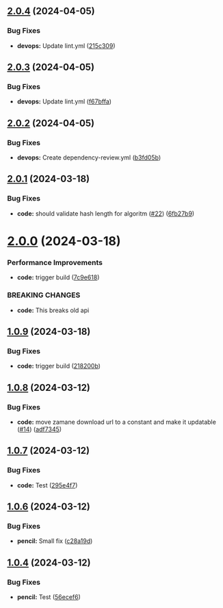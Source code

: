 ## [2.0.4](https://github.com/AppacYazilim/zamanejs/compare/v2.0.3...v2.0.4) (2024-04-05)


### Bug Fixes

* **devops:** Update lint.yml ([215c309](https://github.com/AppacYazilim/zamanejs/commit/215c3097a6c344203329c16c9fb423fe79756303))

## [2.0.3](https://github.com/AppacYazilim/zamanejs/compare/v2.0.2...v2.0.3) (2024-04-05)


### Bug Fixes

* **devops:** Update lint.yml ([f67bffa](https://github.com/AppacYazilim/zamanejs/commit/f67bffa0c2265614992a10315af26f417d3222a3))

## [2.0.2](https://github.com/AppacYazilim/zamanejs/compare/v2.0.1...v2.0.2) (2024-04-05)


### Bug Fixes

* **devops:** Create dependency-review.yml ([b3fd05b](https://github.com/AppacYazilim/zamanejs/commit/b3fd05b1ca8f30c3cd15897d9de7f22045d9a8fa))

## [2.0.1](https://github.com/AppacYazilim/zamanejs/compare/v2.0.0...v2.0.1) (2024-03-18)


### Bug Fixes

* **code:** should validate hash length for algoritm ([#22](https://github.com/AppacYazilim/zamanejs/issues/22)) ([6fb27b9](https://github.com/AppacYazilim/zamanejs/commit/6fb27b9a2a66b9f2a19f1581126712aeb6e614ae))

# [2.0.0](https://github.com/AppacYazilim/zamanejs/compare/v1.0.9...v2.0.0) (2024-03-18)


### Performance Improvements

* **code:** trigger build ([7c9e618](https://github.com/AppacYazilim/zamanejs/commit/7c9e6186eea076ee9a3acaf340a3d59839d680d1))


### BREAKING CHANGES

* **code:** This breaks old api

## [1.0.9](https://github.com/AppacYazilim/zamanejs/compare/v1.0.8...v1.0.9) (2024-03-18)


### Bug Fixes

* **code:** trigger build ([218200b](https://github.com/AppacYazilim/zamanejs/commit/218200bb160c9a51afd1c9cc5c6577bc7787063f))

## [1.0.8](https://github.com/AppacYazilim/zamanejs/compare/v1.0.7...v1.0.8) (2024-03-12)


### Bug Fixes

* **code:** move zamane download url to a constant and make it updatable ([#14](https://github.com/AppacYazilim/zamanejs/issues/14)) ([adf7345](https://github.com/AppacYazilim/zamanejs/commit/adf73457541c11fcf0911e8157ae954149a533d7))

## [1.0.7](https://github.com/AppacYazilim/zamanejs/compare/v1.0.6...v1.0.7) (2024-03-12)


### Bug Fixes

* **code:** Test ([295e4f7](https://github.com/AppacYazilim/zamanejs/commit/295e4f740d4516b2e4c391c9c64a90cc60b808a1))

## [1.0.6](https://github.com/AppacYazilim/zamanejs/compare/v1.0.5...v1.0.6) (2024-03-12)


### Bug Fixes

* **pencil:** Small fix ([c28a19d](https://github.com/AppacYazilim/zamanejs/commit/c28a19dbe7ad1b1b2608fc63e25d3c19e973be78))

## [1.0.4](https://github.com/AppacYazilim/zamanejs/compare/v1.0.3...v1.0.4) (2024-03-12)


### Bug Fixes

* **pencil:** Test ([56ecef6](https://github.com/AppacYazilim/zamanejs/commit/56ecef6d38c5852439a9c3808a4599ee97a09b0a))
